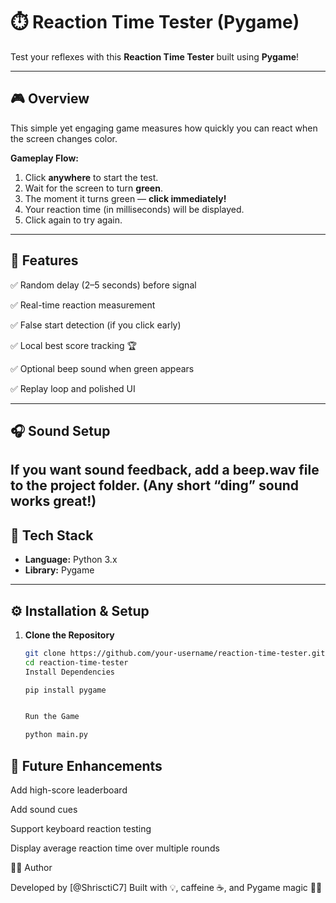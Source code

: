 # ⏱️ Reaction Time Tester (Pygame)

Test your reflexes with this **Reaction Time Tester** built using **Pygame**!

---

## 🎮 Overview
This simple yet engaging game measures how quickly you can react when the screen changes color.

**Gameplay Flow:**
1. Click **anywhere** to start the test.  
2. Wait for the screen to turn **green**.  
3. The moment it turns green — **click immediately!**  
4. Your reaction time (in milliseconds) will be displayed.  
5. Click again to try again.

---

## 🧩 Features

✅ Random delay (2–5 seconds) before signal

✅ Real-time reaction measurement

✅ False start detection (if you click early)

✅ Local best score tracking 🏆

✅ Optional beep sound when green appears

✅ Replay loop and polished UI

---
## 🎧 Sound Setup

If you want sound feedback, add a beep.wav file to the project folder.
(Any short “ding” sound works great!)
---
## 🧱 Tech Stack
- **Language:** Python 3.x  
- **Library:** Pygame  

---

## ⚙️ Installation & Setup

1. **Clone the Repository**
   ```bash
   git clone https://github.com/your-username/reaction-time-tester.git
   cd reaction-time-tester
   Install Dependencies

   pip install pygame


   Run the Game

   python main.py
   ```
## 🧠 Future Enhancements

Add high-score leaderboard

Add sound cues

Support keyboard reaction testing

Display average reaction time over multiple rounds

👨‍💻 Author

Developed by [@ShrisctiC7]
Built with 💡, caffeine ☕, and Pygame magic 🧙‍♂️
